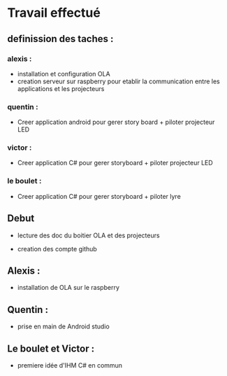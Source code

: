 # Travail effectué

## definission des taches : 
### alexis : 
- installation et configuration OLA
- creation serveur sur raspberry pour etablir la communication entre les applications et les projecteurs

### quentin : 
- Creer application android pour gerer story board + piloter projecteur LED

### victor : 
- Creer application C# pour gerer storyboard + piloter projecteur LED

### le boulet : 
- Creer application C# pour gerer storyboard + piloter lyre

## Debut 
- lecture des doc du boitier OLA et des projecteurs

- creation des compte github

## Alexis : 
- installation de OLA sur le raspberry
## Quentin : 
- prise en main de Android studio
## Le boulet et Victor : 
- premiere idée d'IHM C# en commun

